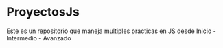 # ProyectosJs
Este es un repositorio que maneja multiples practicas en JS desde Inicio - Intermedio - Avanzado
